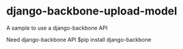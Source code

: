 django-backbone-upload-model
============================

A sample to use a django-backbone API

Need django-backbone API
$pip install django-backbone
